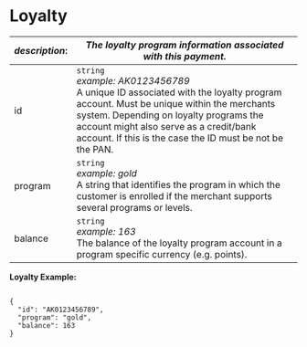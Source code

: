 
# Loyalty

| *description*: | *The loyalty program information associated with this payment.*|
|----|----|
| id |    ``` string ```   <br/> *example: AK0123456789* <br/> A unique ID associated with the loyalty program account. Must be unique within the merchants system. Depending on loyalty programs the account might also serve as a credit/bank account. If this is the case the ID must be not be the PAN.|
| program |    ``` string ```   <br/> *example: gold* <br/>A string that identifies the program in which the customer is enrolled if the merchant supports several programs or levels.|
| balance |  ``` string ```   <br/> *example: 163* <br/>The balance of the loyalty program account in a program specific currency (e.g. points).|

**Loyalty Example:**

```{r}

{
  "id": "AK0123456789",
  "program": "gold",
  "balance": 163
}
```






